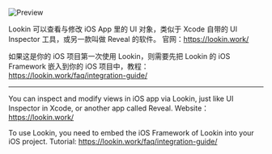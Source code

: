 ![Preview](https://cdn.lookin.work/public/style/images/independent/homepage/preview_en_1x.jpg "Preview")

Lookin 可以查看与修改 iOS App 里的 UI 对象，类似于 Xcode 自带的 UI Inspector 工具，或另一款叫做 Reveal 的软件。
官网：https://lookin.work/

如果这是你的 iOS 项目第一次使用 Lookin，则需要先把 Lookin 的 iOS Framework 嵌入到你的 iOS 项目中，教程：
https://lookin.work/faq/integration-guide/

----------

You can inspect and modify views in iOS app via Lookin, just like UI Inspector in Xcode, or another app called Reveal.
Website：https://lookin.work/

To use Lookin, you need to embed the iOS Framework of Lookin into your iOS project. Tutorial:
https://lookin.work/faq/integration-guide/
